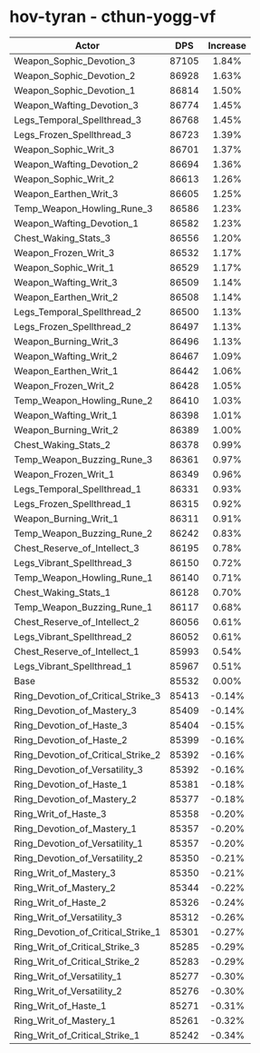 # hov-tyran - cthun-yogg-vf
| Actor | DPS | Increase |
|---|:---:|:---:|
|Weapon_Sophic_Devotion_3|87105|1.84%|
|Weapon_Sophic_Devotion_2|86928|1.63%|
|Weapon_Sophic_Devotion_1|86814|1.50%|
|Weapon_Wafting_Devotion_3|86774|1.45%|
|Legs_Temporal_Spellthread_3|86768|1.45%|
|Legs_Frozen_Spellthread_3|86723|1.39%|
|Weapon_Sophic_Writ_3|86701|1.37%|
|Weapon_Wafting_Devotion_2|86694|1.36%|
|Weapon_Sophic_Writ_2|86613|1.26%|
|Weapon_Earthen_Writ_3|86605|1.25%|
|Temp_Weapon_Howling_Rune_3|86586|1.23%|
|Weapon_Wafting_Devotion_1|86582|1.23%|
|Chest_Waking_Stats_3|86556|1.20%|
|Weapon_Frozen_Writ_3|86532|1.17%|
|Weapon_Sophic_Writ_1|86529|1.17%|
|Weapon_Wafting_Writ_3|86509|1.14%|
|Weapon_Earthen_Writ_2|86508|1.14%|
|Legs_Temporal_Spellthread_2|86500|1.13%|
|Legs_Frozen_Spellthread_2|86497|1.13%|
|Weapon_Burning_Writ_3|86496|1.13%|
|Weapon_Wafting_Writ_2|86467|1.09%|
|Weapon_Earthen_Writ_1|86442|1.06%|
|Weapon_Frozen_Writ_2|86428|1.05%|
|Temp_Weapon_Howling_Rune_2|86410|1.03%|
|Weapon_Wafting_Writ_1|86398|1.01%|
|Weapon_Burning_Writ_2|86389|1.00%|
|Chest_Waking_Stats_2|86378|0.99%|
|Temp_Weapon_Buzzing_Rune_3|86361|0.97%|
|Weapon_Frozen_Writ_1|86349|0.96%|
|Legs_Temporal_Spellthread_1|86331|0.93%|
|Legs_Frozen_Spellthread_1|86315|0.92%|
|Weapon_Burning_Writ_1|86311|0.91%|
|Temp_Weapon_Buzzing_Rune_2|86242|0.83%|
|Chest_Reserve_of_Intellect_3|86195|0.78%|
|Legs_Vibrant_Spellthread_3|86150|0.72%|
|Temp_Weapon_Howling_Rune_1|86140|0.71%|
|Chest_Waking_Stats_1|86128|0.70%|
|Temp_Weapon_Buzzing_Rune_1|86117|0.68%|
|Chest_Reserve_of_Intellect_2|86056|0.61%|
|Legs_Vibrant_Spellthread_2|86052|0.61%|
|Chest_Reserve_of_Intellect_1|85993|0.54%|
|Legs_Vibrant_Spellthread_1|85967|0.51%|
|Base|85532|0.00%|
|Ring_Devotion_of_Critical_Strike_3|85413|-0.14%|
|Ring_Devotion_of_Mastery_3|85409|-0.14%|
|Ring_Devotion_of_Haste_3|85404|-0.15%|
|Ring_Devotion_of_Haste_2|85399|-0.16%|
|Ring_Devotion_of_Critical_Strike_2|85392|-0.16%|
|Ring_Devotion_of_Versatility_3|85392|-0.16%|
|Ring_Devotion_of_Haste_1|85381|-0.18%|
|Ring_Devotion_of_Mastery_2|85377|-0.18%|
|Ring_Writ_of_Haste_3|85358|-0.20%|
|Ring_Devotion_of_Mastery_1|85357|-0.20%|
|Ring_Devotion_of_Versatility_1|85357|-0.20%|
|Ring_Devotion_of_Versatility_2|85350|-0.21%|
|Ring_Writ_of_Mastery_3|85350|-0.21%|
|Ring_Writ_of_Mastery_2|85344|-0.22%|
|Ring_Writ_of_Haste_2|85326|-0.24%|
|Ring_Writ_of_Versatility_3|85312|-0.26%|
|Ring_Devotion_of_Critical_Strike_1|85301|-0.27%|
|Ring_Writ_of_Critical_Strike_3|85285|-0.29%|
|Ring_Writ_of_Critical_Strike_2|85283|-0.29%|
|Ring_Writ_of_Versatility_1|85277|-0.30%|
|Ring_Writ_of_Versatility_2|85276|-0.30%|
|Ring_Writ_of_Haste_1|85271|-0.31%|
|Ring_Writ_of_Mastery_1|85261|-0.32%|
|Ring_Writ_of_Critical_Strike_1|85242|-0.34%|
